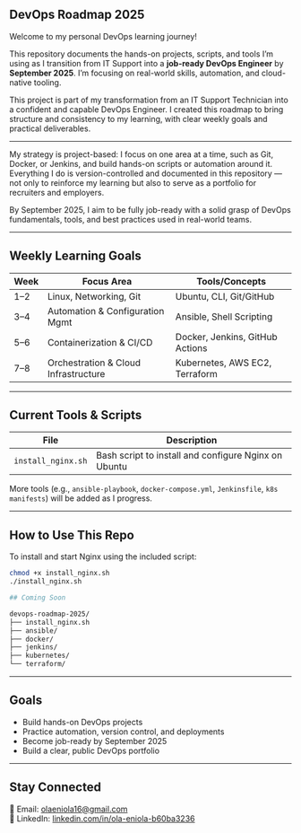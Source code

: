 ## DevOps Roadmap 2025

Welcome to my personal DevOps learning journey!

This repository documents the hands-on projects, scripts, and tools I’m using as I transition from IT Support into a **job-ready DevOps Engineer** by **September 2025**. I’m focusing on real-world skills, automation, and cloud-native tooling.


This project is part of my transformation from an IT Support Technician into a confident and capable DevOps Engineer. I created this roadmap to bring structure and consistency to my learning, with clear weekly goals and practical deliverables.

---

My strategy is project-based: I focus on one area at a time, such as Git, Docker, or Jenkins, and build hands-on scripts or automation around it. Everything I do is version-controlled and documented in this repository — not only to reinforce my learning but also to serve as a portfolio for recruiters and employers.

By September 2025, I aim to be fully job-ready with a solid grasp of DevOps fundamentals, tools, and best practices used in real-world teams.

---

## Weekly Learning Goals

| Week | Focus Area                          | Tools/Concepts                        |
|------|-------------------------------------|---------------------------------------|
| 1–2  | Linux, Networking, Git              | Ubuntu, CLI, Git/GitHub               |
| 3–4  | Automation & Configuration Mgmt     | Ansible, Shell Scripting              |
| 5–6  | Containerization & CI/CD            | Docker, Jenkins, GitHub Actions       |
| 7–8  | Orchestration & Cloud Infrastructure| Kubernetes, AWS EC2, Terraform        |

---

## Current Tools & Scripts

| File               | Description                                           |
|--------------------|-------------------------------------------------------|
| `install_nginx.sh` | Bash script to install and configure Nginx on Ubuntu |

More tools (e.g., `ansible-playbook`, `docker-compose.yml`, `Jenkinsfile`, `k8s manifests`) will be added as I progress.

---

## How to Use This Repo

To install and start Nginx using the included script:

```bash
chmod +x install_nginx.sh
./install_nginx.sh

## Coming Soon

devops-roadmap-2025/
├── install_nginx.sh
├── ansible/
├── docker/
├── jenkins/
├── kubernetes/
└── terraform/
```

---

## Goals

- Build hands-on DevOps projects
- Practice automation, version control, and deployments
- Become job-ready by September 2025
- Build a clear, public DevOps portfolio

---

## Stay Connected

📧 Email: [olaeniola16@gmail.com](mailto:olaeniola16@gmail.com)  
🔗 LinkedIn: [linkedin.com/in/ola-eniola-b60ba3236](https://www.linkedin.com/in/ola-eniola-b60ba3236)
